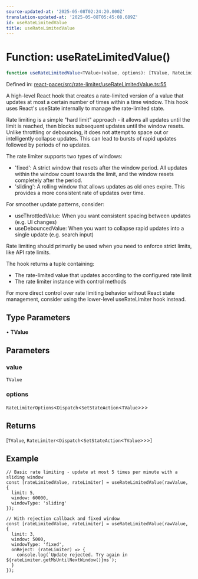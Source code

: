 ```yaml
---
source-updated-at: '2025-05-08T02:24:20.000Z'
translation-updated-at: '2025-05-08T05:45:08.689Z'
id: useRateLimitedValue
title: useRateLimitedValue
---
```


<!-- DO NOT EDIT: this page is autogenerated from the type comments -->

# Function: useRateLimitedValue()

```ts
function useRateLimitedValue<TValue>(value, options): [TValue, RateLimiter<Dispatch<SetStateAction<TValue>>>]
```

Defined in: [react-pacer/src/rate-limiter/useRateLimitedValue.ts:55](https://github.com/TanStack/pacer/blob/main/packages/react-pacer/src/rate-limiter/useRateLimitedValue.ts#L55)

A high-level React hook that creates a rate-limited version of a value that updates at most a certain number of times within a time window.
This hook uses React's useState internally to manage the rate-limited state.

Rate limiting is a simple "hard limit" approach - it allows all updates until the limit is reached, then blocks
subsequent updates until the window resets. Unlike throttling or debouncing, it does not attempt to space out
or intelligently collapse updates. This can lead to bursts of rapid updates followed by periods of no updates.

The rate limiter supports two types of windows:
- 'fixed': A strict window that resets after the window period. All updates within the window count
  towards the limit, and the window resets completely after the period.
- 'sliding': A rolling window that allows updates as old ones expire. This provides a more
  consistent rate of updates over time.

For smoother update patterns, consider:
- useThrottledValue: When you want consistent spacing between updates (e.g. UI changes)
- useDebouncedValue: When you want to collapse rapid updates into a single update (e.g. search input)

Rate limiting should primarily be used when you need to enforce strict limits, like API rate limits.

The hook returns a tuple containing:
- The rate-limited value that updates according to the configured rate limit
- The rate limiter instance with control methods

For more direct control over rate limiting behavior without React state management,
consider using the lower-level useRateLimiter hook instead.

## Type Parameters

• **TValue**

## Parameters

### value

`TValue`

### options

`RateLimiterOptions`\<`Dispatch`\<`SetStateAction`\<`TValue`\>\>\>

## Returns

\[`TValue`, `RateLimiter`\<`Dispatch`\<`SetStateAction`\<`TValue`\>\>\>\]

## Example

```tsx
// Basic rate limiting - update at most 5 times per minute with a sliding window
const [rateLimitedValue, rateLimiter] = useRateLimitedValue(rawValue, {
  limit: 5,
  window: 60000,
  windowType: 'sliding'
});

// With rejection callback and fixed window
const [rateLimitedValue, rateLimiter] = useRateLimitedValue(rawValue, {
  limit: 3,
  window: 5000,
  windowType: 'fixed',
  onReject: (rateLimiter) => {
    console.log(`Update rejected. Try again in ${rateLimiter.getMsUntilNextWindow()}ms`);
  }
});
```
